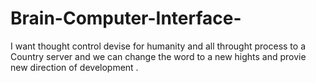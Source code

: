 # Brain-Computer-Interface-
I want thought control devise for humanity and all throught process to a Country server and we can change the word to a new hights and provie new direction of development .
